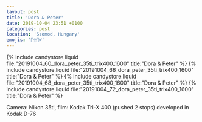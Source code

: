 ```yaml
---
layout: post
title: 'Dora & Peter'
date: 2019-10-04 23:51 +0100
categories: post
location: 'Szomod, Hungary'
emojis: '👰‍♀️🤵‍♂️'
---
```


{% include candystore.liquid file:"20191004_60_dora_peter_35ti_trix400_1600" title:"Dora & Peter" %}
{% include candystore.liquid file:"20191004_66_dora_peter_35ti_trix400_1600" title:"Dora & Peter" %}
{% include candystore.liquid file:"20191004_68_dora_peter_35ti_trix400_1600" title:"Dora & Peter" %}
{% include candystore.liquid file:"20191004_72_dora_peter_35ti_trix400_1600" title:"Dora & Peter" %}

Camera: Nikon 35ti, film: Kodak Tri-X 400 (pushed 2 stops) developed in Kodak D-76
